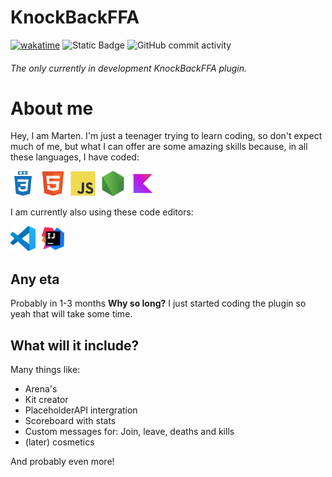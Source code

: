 # KnockBackFFA
[![wakatime](https://wakatime.com/badge/github/Marten-Mrfc/KnockBackffA.svg)](https://wakatime.com/badge/github/Marten-Mrfc/KnockBackffA) ![Static Badge](https://img.shields.io/badge/Version-0.1--beta-beta)
 ![GitHub commit activity](https://img.shields.io/github/commit-activity/w/Marten-Mrfc/KnockBackffA) 
###### The only currently in development KnockBackFFA plugin.
# About me
Hey, I am Marten. I'm just a teenager trying to learn coding, so don't expect much of me, but what I can offer are some amazing skills because, in all these languages, I have coded:
<div>
  <img src="https://github.com/devicons/devicon/blob/master/icons/css3/css3-plain-wordmark.svg"  title="CSS3" alt="CSS" width="40" height="40"/>&nbsp;
  <img src="https://github.com/devicons/devicon/blob/master/icons/html5/html5-original.svg" title="HTML5" alt="HTML" width="40" height="40"/>&nbsp;
  <img src="https://github.com/devicons/devicon/blob/master/icons/javascript/javascript-original.svg" title="JavaScript" alt="JavaScript" width="40" height="40"/>&nbsp;
  <img src="https://github.com/devicons/devicon/blob/master/icons/nodejs/nodejs-original.svg" title="NodeJS" alt="NodeJS" width="40" height="40"/>&nbsp;
  <img src="https://github.com/devicons/devicon/blob/master/icons/kotlin/kotlin-original.svg" title="Kotlin" alt="Kotlin" width="40" height="40"/>&nbsp;
  
</div>

I am currently also using these code editors:
<div>
    <img src="https://github.com/devicons/devicon/blob/master/icons/vscode/vscode-original.svg"  title="VSCode" alt="VSCode" width="40" height="40"/>&nbsp;
    <img src="https://github.com/devicons/devicon/blob/master/icons/intellij/intellij-original.svg"  title="Intellij" alt="intellij" width="40" height="40"/>&nbsp;
</div>

## Any eta
Probably in 1-3 months
**Why so long?**
I just started coding the plugin so yeah that will take some time.

## What will it include?
Many things like:
* Arena's
* Kit creator
* PlaceholderAPI intergration
* Scoreboard with stats
* Custom messages for: Join, leave, deaths and kills
* (later) cosmetics

And probably even more!
